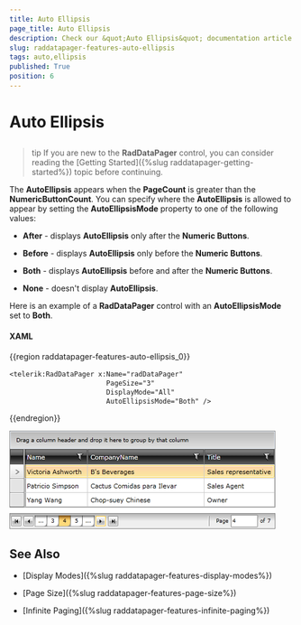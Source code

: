 ```yaml
---
title: Auto Ellipsis
page_title: Auto Ellipsis
description: Check our &quot;Auto Ellipsis&quot; documentation article for the RadDataPager {{ site.framework_name }} control.
slug: raddatapager-features-auto-ellipsis
tags: auto,ellipsis
published: True
position: 6
---
```


# Auto Ellipsis



## 

>tip If you are new to the __RadDataPager__ control, you can consider reading the [Getting Started]({%slug raddatapager-getting-started%}) topic before continuing.

The __AutoEllipsis__ appears when the __PageCount__ is greater than the __NumericButtonCount__. You can specify where the __AutoEllipsis__ is allowed to appear by setting the __AutoEllipsisMode__ property to one of the following values: 

* __After__ - displays __AutoEllipsis__ only after the __Numeric Buttons__. 

* __Before__ - displays __AutoEllipsis__ only before the __Numeric Buttons__. 

* __Both__ - displays __AutoEllipsis__ before and after the __Numeric Buttons__. 

* __None__ - doesn't display __AutoEllipsis__.

Here is an example of a __RadDataPager__ control with an __AutoEllipsisMode__ set to __Both__.

#### __XAML__
{{region raddatapager-features-auto-ellipsis_0}}	

	<telerik:RadDataPager x:Name="radDataPager"
	                        PageSize="3"
	                        DisplayMode="All"
	                        AutoEllipsisMode="Both" />
{{endregion}}


![{{ site.framework_name }} RadDataPager with AutoEllipsisMode Both](images/RadDataPager_Features_AutoEllipsis_01.png)

## See Also

 * [Display Modes]({%slug raddatapager-features-display-modes%})

 * [Page Size]({%slug raddatapager-features-page-size%})

 * [Infinite Paging]({%slug raddatapager-features-infinite-paging%})
